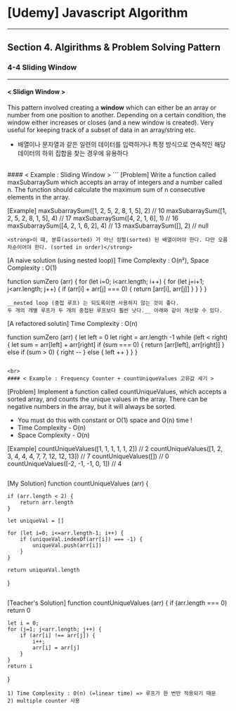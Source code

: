 # [Udemy] Javascript Algorithm

---

## Section 4. Algirithms & Problem Solving Pattern

### 4-4 Sliding Window

---

#### < Slidign Window > 
This pattern involved creating a <strong>window</strong> which can either be an array or number from one position to another.
Depending on a certain condition, the window either increases or closes (and a new window is created).
Very useful for keeping track of a subset of data in an array/string etc.
- 배열이나 문자열과 같은 일련의 데이터를 입력하거나 특정 방식으로 연속적인 해당 데이터의 하위 집합을 찾는 경우에 유용하다


<br>
#### < Example : Sliding Window >
```
[Problem] 
Write a function called maxSubarraySum which accepts an array of integers and a number called n. The function should calculate the maximum sum of n consecutive elements in the array.

[Example]
maxSubarraySum([1, 2, 5, 2, 8, 1, 5], 2) // 10
maxSubarraySum([1, 2, 5, 2, 8, 1, 5], 4) // 17
maxSubarraySum([4, 2, 1, 6], 1) // 16
maxSubarraySum([4, 2, 1, 6, 2], 4) // 13
maxSubarraySum([], 2) // null
```
<strong>이 때, 분류(assorted) 가 아닌 정렬(sorted) 된 배열이어야 한다. 다만 오름차순이어야 한다. (sorted in order)</strong>
```
[A naive solution (using nested loop)] Time Complexity : O(n²), Space Complexity : O(1)

function sumZero (arr) {
    for (let i=0; i<arr.length; i++) {
        for (let j=i+1; j<arr.length; j++) {
            if (arr[i] + arr[j] === 0) {
                return [arr[i], arr[j]]
            }
        }
    }
}
```
__nested loop (중첩 루프) 는 되도록이면 사용하지 않는 것이 좋다.
두 개의 개별 루프가 두 개의 중첩된 루프보다 훨씬 낫다.__ 아래와 같이 개선할 수 있다.
```
[A refactored solutin] Time Complexity : O(n)

function sumZero (arr) {
    let left = 0
    let right = arr.length -1
    while (left < right) {
        let sum = arr[left] + arr[right]
        if (sum === 0) {
            return [arr[left], arr[right]]
        } else if (sum > 0) {
            right --
        } else {
            left ++
        }
    }
}
```

<br>
#### < Example : Frequency Counter + countUniqueValues 고유값 세기 >
```
[Problem] 
Implement a function called countUniqueValues,
which accepts a sorted array, and counts the unique values in the array.
There can be negative numbers in the array, but it will always be sorted.
* You must do this with constant or O(1) space and O(n) time ! 
* Time Complexity - O(n)
* Space Complexity - O(n)

[Example]
countUniqueValues([1, 1, 1, 1, 1, 2])   // 2
countUniqueValues([1, 2, 3, 4, 4, 4, 7, 7, 12, 12, 13])   // 7
countUniqueValues([])   // 0
countUniqueValues([-2, -1, -1, 0, 1])   // 4
```
```
[My Solution]
function countUniqueValues (arr) {

    if (arr.length < 2) {
        return arr.length
    }

    let uniqueVal = []

    for (let i=0; i<=arr.length-1; i++) {
        if (uniqueVal.indexOf(arr[i]) === -1) {
            uniqueVal.push(arr[i])
        }
    }

    return uniqueVal.length
}
```
```
[Teacher's Solution]
function countUniqueValues (arr) {
    if (arr.length === 0) return 0
    
    let i = 0;
    for (j=1; j<arr.length; j++) {
        if (arr[i] !== arr[j]) {
            i++;
            arr[i] = arr[j]
        }
    }
    return i 
}
```
1) Time Complexity : O(n) (=linear time) => 루프가 한 번만 적용되기 때문
2) multiple counter 사용
